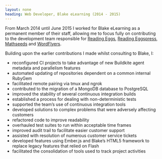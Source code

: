 ```yaml
---
layout: none
heading: Web Developer, Blake eLearning (2014 - 2015)
---
```


From March 2014 until June 2015 I worked for Blake eLearning as a
permanent member of their staff, allowing me to focus fully on
contributing to the development team responsible for [Reading
Eggs](http://readingeggs.com), [Reading
Eggspress](http://readingeggspress.com),
[Mathseeds](http://mathseeds.com) and
[WordFlyers](http://wordflyers.com.au).

Building upon the earlier contributions I made whilst consulting to
Blake, I:

-   reconfigured CI projects to take advantage of new Buildkite agent
    metadata and parallelism features
-   automated updating of repositories dependent on a common internal
    RubyGem
-   facilitated remote pairing via tmux and ngrok
-   contributed to the migration of a MongoDB database to PostgreSQL
-   improved the stability of several continuous integration builds
-   established a process for dealing with non-deterministic tests
-   supported the team’s use of continuous integration tools
-   developed solutions to complex problems that were adversely
    affecting customers
-   refactored code to improve readability
-   overhauled test suites to run within acceptable time frames
-   improved audit trail to facilitate easier customer support
-   assisted with resolution of numerous customer service tickets
-   developed features using Ember.js and Blake’s HTML5 framework to
    replace legacy features that relied on Flash
-   facilitated the consolidation of tools used to track project
    activities
